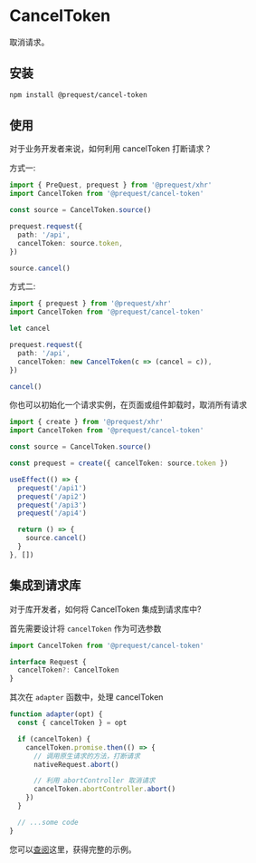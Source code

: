 # CancelToken

取消请求。

## 安装

```bash
npm install @prequest/cancel-token
```

## 使用

对于业务开发者来说，如何利用 cancelToken 打断请求？

方式一:

```ts
import { PreQuest, prequest } from '@prequest/xhr'
import CancelToken from '@prequest/cancel-token'

const source = CancelToken.source()

prequest.request({
  path: '/api',
  cancelToken: source.token,
})

source.cancel()
```

方式二:

```ts
import { prequest } from '@prequest/xhr'
import CancelToken from '@prequest/cancel-token'

let cancel

prequest.request({
  path: '/api',
  cancelToken: new CancelToken(c => (cancel = c)),
})

cancel()
```

你也可以初始化一个请求实例，在页面或组件卸载时，取消所有请求

```ts
import { create } from '@prequest/xhr'
import CancelToken from '@prequest/cancel-token'

const source = CancelToken.source()

const prequest = create({ cancelToken: source.token })

useEffect(() => {
  prequest('/api1')
  prequest('/api2')
  prequest('/api3')
  prequest('/api4')

  return () => {
    source.cancel()
  }
}, [])
```

## 集成到请求库

对于库开发者，如何将 CancelToken 集成到请求库中?

首先需要设计将 `cancelToken` 作为可选参数

```ts
import CancelToken from '@prequest/cancel-token'

interface Request {
  cancelToken?: CancelToken
}
```

其次在 `adapter` 函数中，处理 cancelToken

```ts
function adapter(opt) {
  const { cancelToken } = opt

  if (cancelToken) {
    cancelToken.promise.then(() => {
      // 调用原生请求的方法，打断请求
      nativeRequest.abort()

      // 利用 abortController 取消请求
      cancelToken.abortController.abort()
    })
  }

  // ...some code
}
```

您可以[查阅](https://github.com/xdoer/PreQuest/blob/main/packages/miniprogram/src/adapter.ts)这里，获得完整的示例。
